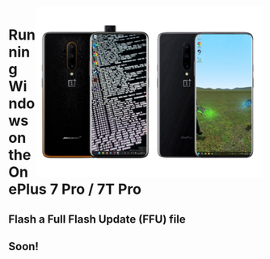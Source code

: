 <img align="right" src="https://github.com/fnm04-sh/woa-op7/blob/main/op7.png" width="450" alt="Windows 11 running on hotdog/guacamole">

# Running Windows on the OnePlus 7 Pro / 7T Pro

## Flash a Full Flash Update (FFU) file

## Soon!
